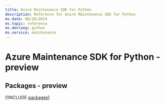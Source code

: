 ```yaml
---
title: Azure Maintenance SDK for Python
description: Reference for Azure Maintenance SDK for Python
ms.date: 08/28/2024
ms.topic: reference
ms.devlang: python
ms.service: maintenance
---
```

# Azure Maintenance SDK for Python - preview
## Packages - preview
[!INCLUDE [packages](maintenance-index.md)]